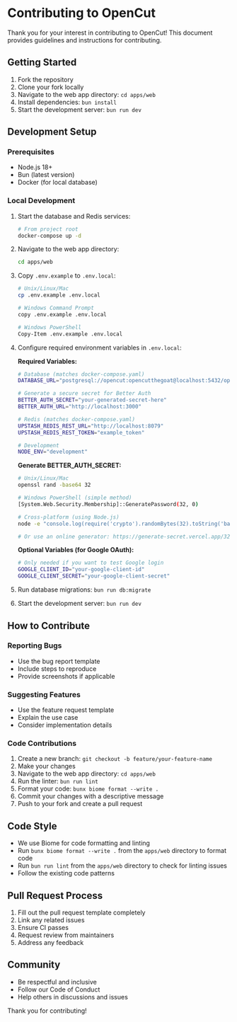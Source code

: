 # Contributing to OpenCut

Thank you for your interest in contributing to OpenCut! This document provides guidelines and instructions for contributing.

## Getting Started

1. Fork the repository
2. Clone your fork locally
3. Navigate to the web app directory: `cd apps/web`
4. Install dependencies: `bun install`
5. Start the development server: `bun run dev`

## Development Setup

### Prerequisites

- Node.js 18+
- Bun (latest version)
- Docker (for local database)

### Local Development

1. Start the database and Redis services:

   ```bash
   # From project root
   docker-compose up -d
   ```

2. Navigate to the web app directory:

   ```bash
   cd apps/web
   ```

3. Copy `.env.example` to `.env.local`:

   ```bash
   # Unix/Linux/Mac
   cp .env.example .env.local

   # Windows Command Prompt
   copy .env.example .env.local

   # Windows PowerShell
   Copy-Item .env.example .env.local
   ```

4. Configure required environment variables in `.env.local`:

   **Required Variables:**

   ```bash
   # Database (matches docker-compose.yaml)
   DATABASE_URL="postgresql://opencut:opencutthegoat@localhost:5432/opencut"

   # Generate a secure secret for Better Auth
   BETTER_AUTH_SECRET="your-generated-secret-here"
   BETTER_AUTH_URL="http://localhost:3000"

   # Redis (matches docker-compose.yaml)
   UPSTASH_REDIS_REST_URL="http://localhost:8079"
   UPSTASH_REDIS_REST_TOKEN="example_token"

   # Development
   NODE_ENV="development"
   ```

   **Generate BETTER_AUTH_SECRET:**

   ```bash
   # Unix/Linux/Mac
   openssl rand -base64 32

   # Windows PowerShell (simple method)
   [System.Web.Security.Membership]::GeneratePassword(32, 0)

   # Cross-platform (using Node.js)
   node -e "console.log(require('crypto').randomBytes(32).toString('base64'))"

   # Or use an online generator: https://generate-secret.vercel.app/32
   ```

   **Optional Variables (for Google OAuth):**

   ```bash
   # Only needed if you want to test Google login
   GOOGLE_CLIENT_ID="your-google-client-id"
   GOOGLE_CLIENT_SECRET="your-google-client-secret"
   ```

5. Run database migrations: `bun run db:migrate`
6. Start the development server: `bun run dev`

## How to Contribute

### Reporting Bugs

- Use the bug report template
- Include steps to reproduce
- Provide screenshots if applicable

### Suggesting Features

- Use the feature request template
- Explain the use case
- Consider implementation details

### Code Contributions

1. Create a new branch: `git checkout -b feature/your-feature-name`
2. Make your changes
3. Navigate to the web app directory: `cd apps/web`
4. Run the linter: `bun run lint`
5. Format your code: `bunx biome format --write .`
6. Commit your changes with a descriptive message
7. Push to your fork and create a pull request

## Code Style

- We use Biome for code formatting and linting
- Run `bunx biome format --write .` from the `apps/web` directory to format code
- Run `bun run lint` from the `apps/web` directory to check for linting issues
- Follow the existing code patterns

## Pull Request Process

1. Fill out the pull request template completely
2. Link any related issues
3. Ensure CI passes
4. Request review from maintainers
5. Address any feedback

## Community

- Be respectful and inclusive
- Follow our Code of Conduct
- Help others in discussions and issues

Thank you for contributing!
